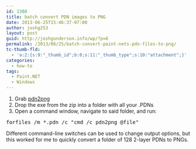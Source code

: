 ```yaml
---
id: 1308
title: batch convert PDN images to PNG
date: 2013-06-25T15:46:37-07:00
author: joshg253
layout: post
guid: http://joshgunderson.info/wp/?p=6
permalink: /2013/06/25/batch-convert-paint-nets-pdn-files-to-png/
tc-thumb-fld:
  - 'a:2:{s:9:"_thumb_id";b:0;s:11:"_thumb_type";s:10:"attachment";}'
categories:
  - how-to
tags:
  - Paint.NET
  - Windows
---
```

<ol>
    <li>Grab <a href="http://www.comsquare.dnsalias.com/forums/viewforum.php?f=23">pdn2png</a></li>
    <li>Drop the exe from the zip into a folder with all your .PDNs</li>
    <li>Open a command window, navigate to said folder, and run:</li>
</ol>

<pre>forfiles /m *.pdn /c "cmd /c pdn2png @file"</pre>

Different command-line switches can be used to change output options, but this worked for me to quickly convert a folder of 128 2-layer PDNs to PNGs.